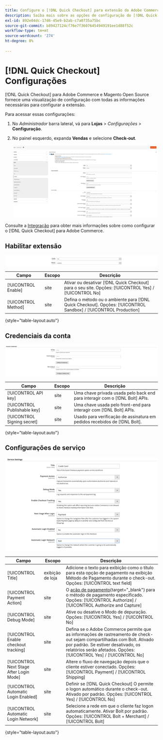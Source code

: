 ```yaml
---
title: Configure o [!DNL Quick Checkout] para extensão do Adobe Commerce
description: Saiba mais sobre as opções de configuração do [!DNL Quick Checkout] e como integrar e configurar com êxito a extensão.
exl-id: 892e04dc-17d6-45e9-b2ab-c7a0735a75bc
source-git-commit: b89427124cf76e7f36076454949191ee1d88f52c
workflow-type: tm+mt
source-wordcount: '274'
ht-degree: 0%

---
```


# [!DNL Quick Checkout] Configurações

[!DNL Quick Checkout] para Adobe Commerce e Magento Open Source fornece uma visualização de configuração com todas as informações necessárias para configurar a extensão.

Para acessar essas configurações:

1. No _Administrador_ barra lateral, vá para **Lojas** > _Configurações_ > **Configuração**.
1. No painel esquerdo, expanda **Vendas** e selecione **Check-out**.

   ![Check-out rápido](assets/configuration-view.png)

Consulte a [Integração](../quick-checkout/onboarding.md) para obter mais informações sobre como configurar o [!DNL Quick Checkout] para Adobe Commerce.

## Habilitar extensão

![Check-out rápido](assets/enable-method.png)

| Campo | Escopo | Descrição |
|---|---|---|
| [!UICONTROL Enable] | site | Ativar ou desativar [!DNL Quick Checkout] para o seu site. Opções: [!UICONTROL Yes] / [!UICONTROL No] |
| [!UICONTROL Method] | site | Defina o método ou o ambiente para [!DNL Quick Checkout]. Opções: [!UICONTROL Sandbox] / [!UICONTROL Production] |

{style=&quot;table-layout:auto&quot;}

## Credenciais da conta

![Check-out rápido](assets/account-creds.png)

| Campo | Escopo | Descrição |
|---|---|---|
| [!UICONTROL API key] | site | Uma chave privada usada pelo back end para interagir com o [!DNL Bolt] APIs. |
| [!UICONTROL Publishable key] | site | Uma chave usada pelo front-end para interagir com [!DNL Bolt] APIs. |
| [!UICONTROL Signing secret] | site | Usado para verificação de assinatura em pedidos recebidos de [!DNL Bolt]. |

{style=&quot;table-layout:auto&quot;}

## Configurações de serviço

![Check-out rápido](assets/service-settings.png)

| Campo | Escopo | Descrição |
|---|---|---|
| [!UICONTROL Title] | exibição de loja | Adicione o texto para exibição como o título para esta opção de pagamento na exibição Método de Pagamento durante o check-out. Opções: [!UICONTROL text field] |
| [!UICONTROL Payment Action] | site | O [ação de pagamento](https://docs.magento.com/user-guide/configuration/sales/payment-methods.html#payment-actions){target="_blank"} para o método de pagamento especificado. Opções: [!UICONTROL Authorize] / [!UICONTROL Authorize and Capture] |
| [!UICONTROL Debug Mode] | site | Ative ou desative o Modo de depuração. Opções: [!UICONTROL Yes] / [!UICONTROL No] |
| [!UICONTROL Enable checkout tracking] | site | Defina se o Adobe Commerce permite que as informações de rastreamento de check-out sejam compartilhadas com Bolt. Ativado por padrão. Se estiver desativado, os relatórios serão afetados. Opções: [!UICONTROL Yes] / [!UICONTROL No] |
| [!UICONTROL Next Stage After Login Mode] | site | Altere o fluxo de navegação depois que o cliente estiver conectado. Opções: [!UICONTROL Payment] / [!UICONTROL Shipping] |
| [!UICONTROL Automatic Login Enabled] | site | Definir se [!DNL Quick Checkout] O permite o logon automático durante o check-out. Ativado por padrão. Opções: [!UICONTROL Yes] / [!UICONTROL No] |
| [!UICONTROL Automatic Login Network] | site | Selecione a rede em que o cliente faz logon automaticamente. Ativar Bolt por padrão. Opções: [!UICONTROL Bolt + Merchant] / [!UICONTROL Bolt] |

{style=&quot;table-layout:auto&quot;}
